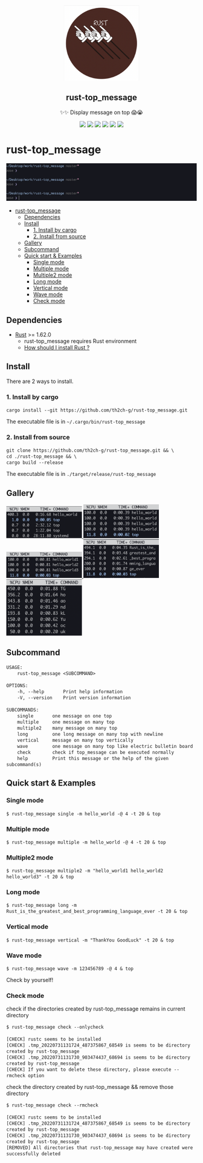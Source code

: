 <p align="center">
  <img width="200" src="img/logo.png" />  
  <h2 align="center"> rust-top_message </h2>
  <p align="center">✨✨ Display message on top 😱😭</p>
</p>

<p align="center">
  <a>
    <img src="https://img.shields.io/github/stars/th2ch-g/rust-top_message"/>
  </a>
  <a>
    <img src="https://img.shields.io/github/license/th2ch-g/rust-top_message"/>
  </a>
  <a>
    <img src="https://github.com/th2ch-g/rust-top_message/actions/workflows/rust.yaml/badge.svg"/>
  </a>
  <a>
   <img src="https://img.shields.io/github/languages/top/th2ch-g/rust-top_message"/>
  </a>
  <a>
    <img src="https://img.shields.io/github/last-commit/th2ch-g/rust-top_message">
  </a>
  <a>
    <img src="https://img.shields.io/github/repo-size/th2ch-g/rust-top_message">
  </a>
</p>


# rust-top_message
![gif_example](img/multiple.gif)

- [rust-top_message](#rust-top_message)
  - [Dependencies](#dependencies)
  - [Install](#install)
    - [1. Install by cargo](#1-install-by-cargo)
    - [2. Install from source](#2-install-from-source)
  - [Gallery](#gallery)
  - [Subcommand](#subcommand)
  - [Quick start & Examples](#quick-start--examples)
    - [Single mode](#single-mode)
    - [Multiple mode](#multiple-mode)
    - [Multiple2 mode](#multiple2-mode)
    - [Long mode](#long-mode)
    - [Vertical mode](#vertical-mode)
    - [Wave mode](#wave-mode)
    - [Check mode](#check-mode)


## Dependencies
- [Rust](https://www.rust-lang.org/tools/install) >= 1.62.0
    - rust-top_message requires Rust environment
    - [How should I install Rust ?](rust-how-to-install.md)


## Install
There are 2 ways to install.


### 1. Install by cargo
~~~
cargo install --git https://github.com/th2ch-g/rust-top_message.git
~~~
The executable file is in `~/.cargo/bin/rust-top_message`


### 2. Install from source
~~~
git clone https://github.com/th2ch-g/rust-top_message.git && \
cd ./rust-top_message && \
cargo build --release
~~~
The executable file is in `./target/release/rust-top_message`


## Gallery
<a href=#single>
    <img src="img/single.png" class="galleryItem" width=200px></img>
</a>

<a href=#multiple>
    <img src="img/multiple.png" class="galleryItem" width=200px></img>
</a>

<a href=#multiple2>
    <img src="img/multiple2.png" class="galleryItem" width=200px></img>
</a>

<a href=#long>
    <img src="img/long.png" class="galleryItem" width=200px></img>
</a>

<a href=#vertical>
    <img src="img/vertical.png" class="galleryItem" width=200px></img>
</a>



## Subcommand
~~~
USAGE:
    rust-top_message <SUBCOMMAND>

OPTIONS:
    -h, --help       Print help information
    -V, --version    Print version information

SUBCOMMANDS:
    single       one message on one top
    multiple     one message on many top
    multiple2    many message on many top
    long         one long message on many top with newline
    vertical     message on many top vertically
    wave         one message on many top like electric bulletin board
    check        check if top_message can be executed normally
    help         Print this message or the help of the given subcommand(s)
~~~


## Quick start & Examples

<a id="single"></a>
### Single mode
~~~
$ rust-top_message single -m hello_world -@ 4 -t 20 & top
~~~


<a id="multiple"></a>
### Multiple mode
~~~
$ rust-top_message multiple -m hello_world -@ 4 -t 20 & top
~~~


<a id="multiple2"></a>
### Multiple2 mode
~~~
$ rust-top_message multiple2 -m "hello_world1 hello_world2 hello_world3" -t 20 & top
~~~



<a id="long"></a>
### Long mode
~~~
$ rust-top_message long -m Rust_is_the_greatest_and_best_programming_language_ever -t 20 & top
~~~


<a id="vertical"></a>
### Vertical mode
~~~
$ rust-top_message vertical -m "ThankYou GoodLuck" -t 20 & top
~~~


### Wave mode
~~~
$ rust-top_message wave -m 123456789 -@ 4 & top
~~~

Check by yourself!


### Check mode

check if the directories created by rust-top_message remains in current directory
~~~
$ rust-top_message check --onlycheck

[CHECK] rustc seems to be installed
[CHECK] .tmp_20220731131724_487375867_68549 is seems to be directory created by rust-top_message
[CHECK] .tmp_20220731131730_903474437_68694 is seems to be directory created by rust-top_message
[CHECK] If you want to delete these directory, please execute --rmcheck option
~~~


check the directory created by rust-top_message && remove those directory
~~~
$ rust-top_message check --rmcheck

[CHECK] rustc seems to be installed
[CHECK] .tmp_20220731131724_487375867_68549 is seems to be directory created by rust-top_message
[CHECK] .tmp_20220731131730_903474437_68694 is seems to be directory created by rust-top_message
[REMOVED] All directories that rust-top_message may have created were successfully deleted
~~~